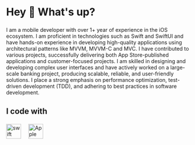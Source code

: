 <h1 align="left">Hey 👋 What's up?</h1>

###

<p align="left">I am a mobile developer with over 1+ year of experience in the iOS ecosystem. I am proficient in technologies such as Swift and SwiftUI and have hands-on experience in developing high-quality applications using architectural patterns like MVVM, MVVM-C and MVC. I have contributed to various projects, successfully delivering both App Store-published applications and customer-focused projects. I am skilled in designing and developing complex user interfaces and have actively worked on a large-scale banking project, producing scalable, reliable, and user-friendly solutions. I place a strong emphasis on performance optimization, test-driven development (TDD), and adhering to best practices in software development.</p>

###

<h2 align="left">I code with</h2>

###

<div align="left">
  <img src="https://cdn.jsdelivr.net/gh/devicons/devicon/icons/swift/swift-original.svg" height="40" alt="swift logo"  />
  <img width="12" />
  <img src="https://cdn.jsdelivr.net/gh/devicons/devicon/icons/apple/apple-original.svg" height="40" alt="Apple logo" />
  <img width="12" />
</div>

###
